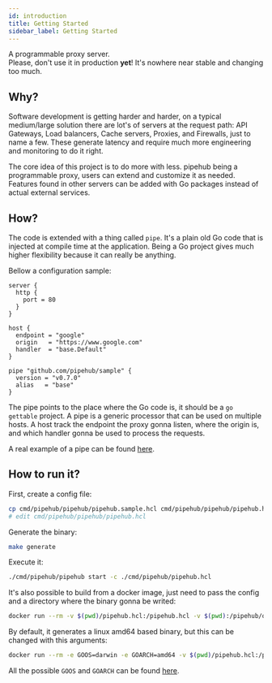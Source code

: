 ```yaml
---
id: introduction
title: Getting Started
sidebar_label: Getting Started
---
```


A programmable proxy server.  
Please, don't use it in production **yet**! It's nowhere near stable and changing too much.

## Why?
Software development is getting harder and harder, on a typical medium/large solution there are lot's of servers at the request path: API Gateways, Load balancers, Cache servers, Proxies, and Firewalls, just to name a few. These generate latency and require much more engineering and monitoring to do it right.

The core idea of this project is to do more with less. pipehub being a programmable proxy, users can extend and customize it as needed. Features found in other servers can be added with Go packages instead of actual external services.

## How?
The code is extended with a thing called `pipe`. It's a plain old Go code that is injected at compile time at the application. Being a Go project gives much higher flexibility because it can really be anything.

Bellow a configuration sample:
```hcl
server {
  http {
    port = 80
  }
}

host {
  endpoint = "google"
  origin   = "https://www.google.com"
  handler  = "base.Default"
}

pipe "github.com/pipehub/sample" {
  version = "v0.7.0"
  alias   = "base"
}
```

The pipe points to the place where the Go code is, it should be a `go gettable` project. A pipe is a generic processor that can be used on multiple hosts. A host track the endpoint the proxy gonna listen, where the origin is, and which handler gonna be used to process the requests.

A real example of a pipe can be found [here](https://github.com/pipehub/sample).

## How to run it?
First, create a config file:
```bash
cp cmd/pipehub/pipehub/pipehub.sample.hcl cmd/pipehub/pipehub/pipehub.hcl
# edit cmd/pipehub/pipehub/pipehub.hcl
```

Generate the binary:
```bash
make generate
```

Execute it:
```bash
./cmd/pipehub/pipehub start -c ./cmd/pipehub/pipehub.hcl
```

It's also possible to build from a docker image, just need to pass the config and a directory where the binary gonna be writed:
```bash
docker run --rm -v $(pwd)/pipehub.hcl:/pipehub.hcl -v $(pwd):/pipehub/output pipehub/build:0.1.0
```

By default, it generates a linux amd64 based binary, but this can be changed with this arguments:
```bash
docker run --rm -e GOOS=darwin -e GOARCH=amd64 -v $(pwd)/pipehub.hcl:/pipehub.hcl -v $(pwd):/pipehub/output pipehub/build:0.1.0
```

All the possible `GOOS` and `GOARCH` can be found [here](https://golang.org/doc/install/source#environment).